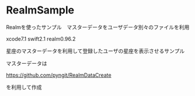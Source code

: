 # RealmSample
Realmを使ったサンプル　マスターデータをユーザデータ別々のファイルを利用

xcode7.1
swift2.1
realm0.96.2

星座のマスターデータを利用して登録したユーザの星座を表示させるサンプル

マスターデータは

https://github.com/pyngit/RealmDataCreate

を利用して作成




